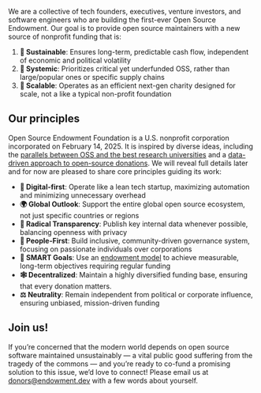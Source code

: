 <script src="posthog.js"></script>
<script src="openpanel.js"></script><script src="https://openpanel.dev/op1.js" defer async></script>
We are a collective of tech founders, executives, venture investors, and software engineers who are building the first-ever Open Source Endowment. Our goal is to provide open source maintainers with a new source of nonprofit funding that is:

1. **🌱 Sustainable**: Ensures long-term, predictable cash flow, independent of economic and political volatility
2. **🔗 Systemic**: Prioritizes critical yet underfunded OSS, rather than large/popular ones or specific supply chains
3. **🚀 Scalable**: Operates as an efficient next-gen charity designed for scale, not a like a typical non-profit foundation

## Our principles
Open Source Endowment Foundation is a U.S. nonprofit corporation incorporated on February 14, 2025. It is inspired by diverse ideas, including the [parallels between OSS and the best research universities](https://kvinogradov.com/oss-universities) and a [data-driven approach to open-source donations](https://kvinogradov.com/algo-sponsors/). We will reveal full details later and for now are pleased to share core principles guiding its work:

* **🤖 Digital-first**: Operate like a lean tech startup, maximizing automation and minimizing unnecessary overhead
* **🌍 Global Outlook**: Support the entire global open source ecosystem, not just specific countries or regions
* **🔎 Radical Transparency**: Publish key internal data whenever possible, balancing openness with privacy
* **👥 People-First**: Build inclusive, community-driven governance system, focusing on passionate individuals over corporations
* **🧠 SMART Goals**: Use an [endowment model](https://en.wikipedia.org/wiki/Financial_endowment) to achieve measurable, long-term objectives requiring regular funding
* **🕸️ Decentralized**: Maintain a highly diversified funding base, ensuring that every donation matters.
* **⚖️ Neutrality**: Remain independent from political or corporate influence, ensuring unbiased, mission-driven funding

## Join us!
If you’re concerned that the modern world depends on open source software maintained unsustainably — a vital public good suffering from the tragedy of the commons — and you’re ready to co-fund a promising solution to this issue, we’d love to connect! Please email us at [donors@endowment.dev](mailto:donors@endowment.dev) with a few words about yourself.
